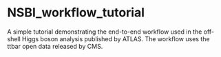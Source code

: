 # NSBI_workflow_tutorial
A simple tutorial demonstrating the end-to-end workflow used in the off-shell Higgs boson analysis published by ATLAS. The workflow uses the ttbar open data released by CMS.
